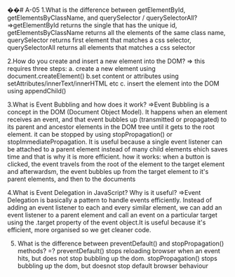 ��#   A - 0 5 
 1.What is the difference between getElementById, getElementsByClassName, and querySelector / querySelectorAll?
=>getElementById returns the single that has the unique id,  getElementsByClassName returns all the elements of the same class name,  querySelector returns first element that matches a css selector, querySelectorAll returns all elements that matches a css selector

2.How do you create and insert a new element into the DOM?
=> this requires three steps:
a. create a new element using document.createElement()
b.set content or attributes using setAttributes/innerText/innerHTML etc
c. insert the element into the DOM using appendChild()

3.What is Event Bubbling and how does it work?
=>Event Bubbling is a concept in the DOM (Document Object Model). It happens when an element receives an event, and that event bubbles up (transmitted or propagated) to its parent and ancestor elements in the DOM tree until it gets to the root element. it can be stopped by using stopPropagation() or stopImmediatePropagation. It is useful because a single event listener can be attached to a parent element instead of many child elements ehich saves time and that is why it is more efficient.
how it works:
when a button is clicked, the event travels from the root of the element to the target element and afterwardsm, the event bubbles up from the target element to it's parent elements, and then to the documents

4.What is Event Delegation in JavaScript? Why is it useful?
=>Event Delegation is basically a pattern to handle events efficiently. Instead of adding an event listener to each and every similar element, we can add an event listener to a parent element and call an event on a particular target using the .target property of the event object.It is useful because it's efficient, more organised so we get cleaner code.

5. What is the difference between preventDefault() and stopPropagation() methods?
 =? preventDefault() stops reloading browser when an event hits, but does not stop bubbling up the dom. stopPropagation() stops bubbling up the dom, but doesnot stop default browser behaviour

 
